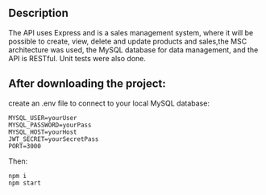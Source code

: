 ## Description

The API uses Express and is a sales management system, where it will be possible to create,
view, delete and update products and sales,the MSC architecture was used,
the MySQL database for data management, and the API is RESTful.
Unit tests were also done.

## After downloading the project:

create an .env file to connect to your local MySQL database:
```
MYSQL_USER=yourUser
MYSQL_PASSWORD=yourPass
MYSQL_HOST=yourHost
JWT_SECRET=yourSecretPass
PORT=3000
```
Then:

```
npm i
npm start
```

